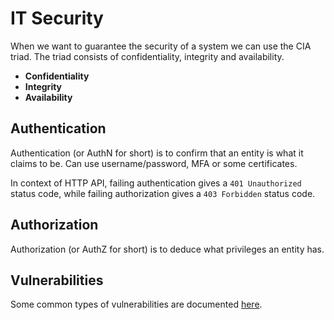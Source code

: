 # IT Security

When we want to guarantee the security of a system we can use the CIA triad. The
triad consists of confidentiality, integrity and availability.

- **Confidentiality**
- **Integrity**
- **Availability**

## Authentication

Authentication (or AuthN for short) is to confirm that an entity is what it
claims to be. Can use username/password, MFA or some certificates.

In context of HTTP API, failing authentication gives a `401 Unauthorized` status
code, while failing authorization gives a `403 Forbidden` status code.

## Authorization

Authorization (or AuthZ for short) is to deduce what privileges an entity has.

## Vulnerabilities

Some common types of vulnerabilities are documented [here](vulnerabilities).
